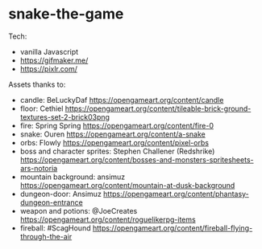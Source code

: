 # snake-the-game

Tech:
- vanilla Javascript
- https://gifmaker.me/
- https://pixlr.com/

Assets thanks to:
- candle: BeLuckyDaf https://opengameart.org/content/candle
- floor: Cethiel https://opengameart.org/content/tileable-brick-ground-textures-set-2-brick03png
- fire: Spring Spring https://opengameart.org/content/fire-0
- snake: Ouren https://opengameart.org/content/a-snake
- orbs: Flowly https://opengameart.org/content/pixel-orbs
- boss and character sprites: Stephen Challener (Redshrike) https://opengameart.org/content/bosses-and-monsters-spritesheets-ars-notoria
- mountain background: ansimuz https://opengameart.org/content/mountain-at-dusk-background
- dungeon-door: Ansimuz https://opengameart.org/content/phantasy-dungeon-entrance
- weapon and potions: @JoeCreates https://opengameart.org/content/roguelikerpg-items
- fireball: #ScagHound https://opengameart.org/content/fireball-flying-through-the-air